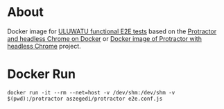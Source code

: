 # About
Docker image for [ULUWATU functional E2E tests](https://github.com/sequenceiq/uluwatu-e2e-protractor) based on the 
[Protractor and headless Chrome on Docker](http://float-middle.com/protractor-and-headless-chrome-on-docker-with-video-tutorial/) or [Docker image of Protractor with headless Chrome](https://github.com/jciolek/docker-protractor-headless) project.

# Docker Run
```docker run -it --rm --net=host -v /dev/shm:/dev/shm -v $(pwd):/protractor aszegedi/protractor e2e.conf.js```
